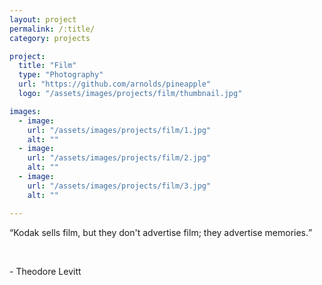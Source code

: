 ```yaml
---
layout: project
permalink: /:title/
category: projects

project:
  title: "Film"
  type: "Photography"
  url: "https://github.com/arnolds/pineapple"
  logo: "/assets/images/projects/film/thumbnail.jpg"

images:
  - image:
    url: "/assets/images/projects/film/1.jpg"
    alt: ""
  - image:
    url: "/assets/images/projects/film/2.jpg"
    alt: ""
  - image:
    url: "/assets/images/projects/film/3.jpg"
    alt: ""

---
```

<p><q>Kodak sells film, but they don't advertise film; they advertise memories.</q></p>
<br>
<p> - Theodore Levitt</p>